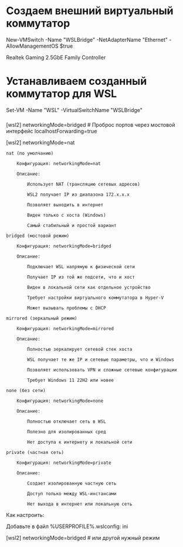 # Создаем внешний виртуальный коммутатор
New-VMSwitch -Name "WSLBridge" -NetAdapterName "Ethernet" -AllowManagementOS $true  

Realtek Gaming 2.5GbE Family Controller

# Устанавливаем созданный коммутатор для WSL
Set-VM -Name "WSL" -VirtualSwitchName "WSLBridge"



###
[wsl2]
networkingMode=bridged  # Проброс портов через мостовой интерфейс
localhostForwarding=true

[wsl2]
networkingMode=nat


    nat (по умолчанию)

        Конфигурация: networkingMode=nat

        Описание:

            Использует NAT (трансляцию сетевых адресов)

            WSL2 получает IP из диапазона 172.x.x.x

            Позволяет выходить в интернет

            Виден только с хоста (Windows)

            Самый стабильный и простой вариант

    bridged (мостовой режим)

        Конфигурация: networkingMode=bridged

        Описание:

            Подключает WSL напрямую к физической сети

            Получает IP из той же подсети, что и хост

            Виден в локальной сети как отдельное устройство

            Требует настройки виртуального коммутатора в Hyper-V

            Может вызывать проблемы с DHCP

    mirrored (зеркальный режим)

        Конфигурация: networkingMode=mirrored

        Описание:

            Полностью зеркалирует сетевой стек хоста

            WSL получает те же IP и сетевые параметры, что и Windows

            Позволяет использовать VPN и сложные сетевые конфигурации

            Требует Windows 11 22H2 или новее

    none (без сети)

        Конфигурация: networkingMode=none

        Описание:

            Полностью отключает сеть в WSL

            Полезно для изолированных сред

            Нет доступа к интернету и локальной сети

    private (частная сеть)

        Конфигурация: networkingMode=private

        Описание:

            Создает изолированную частную сеть

            Доступ только между WSL-инстансами

            Нет выхода в интернет или локальную сеть

Как настроить:

Добавьте в файл %USERPROFILE%\.wslconfig:
ini

[wsl2]
networkingMode=bridged  # или другой нужный режим